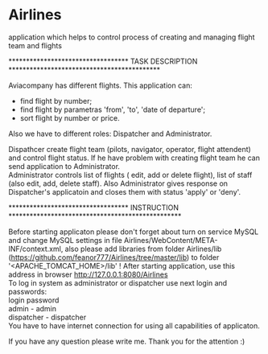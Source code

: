 # Airlines
application which helps to control process of creating and managing flight team and flights

********************************** TASK DESCRIPTION *******************************************

Aviacompany has different flights.
  This application can:
- find flight by number;
- find flight by parametras 'from', 'to', 'date of departure';
- sort flight by number or price.

Also we have to different roles: Dispatcher and Administrator. 

  Dispathcer create flight team (pilots, navigator, operator, flight attendent) and control flight status.
If he have problem with creating flight team he can send application to Administrator.<br>
  Administrator controls list of flights ( edit, add or delete flight), list of staff (also edit, add, delete staff). Also
Administrator gives response on Dispatcher's applicatoin and closes them with status 'apply' or 'deny'.

********************************** INSTRUCTION *************************************************

Before starting applicaton please don't forget about turn on service MySQL and change MySQL settings in file Airlines/WebContent/META-INF/context.xml, also please add libraries from folder Airlines/lib
(https://github.com/feanor777/Airlines/tree/master/lib) to folder '&lt;APACHE_TOMCAT_HOME&gt;/lib' !
After starting application, use this address in browser http://127.0.0.1:8080/Airlines
<br>
To log in system as administrator or dispatcher use next login and passwords:<br>
login         password<br>
admin     -   admin<br>
dispatcher -  dispatcher<br>
You have to have internet connection for using all capabilities of applicaton.

If you have any question please write me.
Thank you for the attention :)
